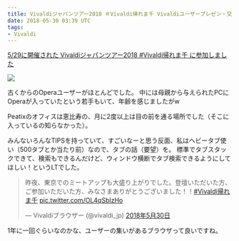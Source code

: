 ```yaml
---
title: Vivaldiジャパンツアー2018 ＃Vivaldi帰れま千 Vivaldiユーザープレゼン・交流会 in Tokyo 〜東京の中心で愛を叫ぶ〜 に参加してLTしました
date: 2018-05-30 03:39 UTC
tags:
- Vivaldi
---
```


[5/29に開催された Vivaldiジャパンツアー2018 #Vivaldi帰れま千 に参加しました](https://vivaldi2018tokyo.peatix.com/)

![](https://s3-ap-northeast-1.amazonaws.com/peatix-files/event/381967/cover-O8QmxcnsXjNd9jFXEZqEXum1KIL5qaQc.png)

古くからのOperaユーザーがほとんどでした。
中には母親から与えられたPCにOperaが入っていたという若手もいて、年齢を感じましたがw

Peatixのオフィスは恵比寿の、月に2度以上は目の前を通る場所でした（そこに入っているの知らなかった）。

みんないろんなTIPSを持っていて、すごいなーと思う反面、私はヘビータブ使い（500タブとか当たり前）なので、タブの話（要望）を。
標準でタブスタックできて、検索もできるんだけど、ウィンドウ横断でタブ検索できるようにしてほしい！というLTでした。

<blockquote class="twitter-tweet" data-lang="ja"><p lang="ja" dir="ltr">昨夜、東京でのミートアップも大盛り上がりでした。登壇いただいた方、ご参加いただいた方、みなさまありがとうございました！！<a href="https://twitter.com/hashtag/Vivaldi%E5%B8%B0%E3%82%8C%E3%81%BE%E5%8D%83?src=hash&amp;ref_src=twsrc%5Etfw">#Vivaldi帰れま千</a> <a href="https://t.co/OL4qSbIzHo">pic.twitter.com/OL4qSbIzHo</a></p>&mdash; Vivaldiブラウザー (@vivaldi_jp) <a href="https://twitter.com/vivaldi_jp/status/1001713776117370886?ref_src=twsrc%5Etfw">2018年5月30日</a></blockquote>
<script async src="https://platform.twitter.com/widgets.js" charset="utf-8"></script>

1年に一回ぐらいなのかな、ユーザーの集いがあるブラウザって良いですね。
